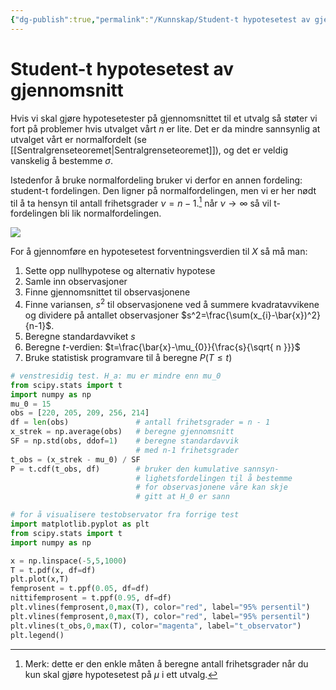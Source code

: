 ```yaml
---
{"dg-publish":true,"permalink":"/Kunnskap/Student-t hypotesetest av gjennomsnitt/","title":"Student-t hypotesetest av gjennomsnitt","tags":["matematikk","s2"]}
---
```



# Student-t hypotesetest av gjennomsnitt
Hvis vi skal gjøre hypotesetester på gjennomsnittet til et utvalg så støter vi fort på problemer hvis utvalget vårt $n$ er lite. Det er da mindre sannsynlig at utvalget vårt er normalfordelt (se [[Sentralgrenseteoremet\|Sentralgrenseteoremet]]), og det er veldig vanskelig å bestemme $\sigma$. 

Istedenfor å bruke normalfordeling bruker vi derfor en annen fordeling: student-t fordelingen. Den ligner på normalfordelingen, men vi er her nødt til å ta hensyn til antall frihetsgrader $\nu=n-1$.[^1] når $\nu \to \infty$ så vil t-fordelingen bli lik normalfordelingen.

![](/img/user/_resources/student-t-fordeling.png)

For å gjennomføre en hypotesetest forventningsverdien til $X$ så må man:
1. Sette opp nullhypotese og alternativ hypotese
2. Samle inn observasjoner
3. Finne gjennomsnittet til observasjonene
4. Finne variansen, $s^2$ til observasjonene ved å summere kvadratavvikene og dividere på antallet observasjoner $s^2=\frac{\sum(x_{i}-\bar{x})^2}{n-1}$.
5. Beregne standardavviket $s$
6. Beregne $t$-verdien: $t=\frac{\bar{x}-\mu_{0}}{\frac{s}{\sqrt{ n }}}$
7. Bruke statistisk programvare til å beregne $P(T\leq t)$

```python
# venstresidig test. H_a: mu er mindre enn mu_0
from scipy.stats import t
import numpy as np
mu_0 = 15
obs = [220, 205, 209, 256, 214]
df = len(obs)               # antall frihetsgrader = n - 1
x_strek = np.average(obs)   # beregne gjennomsnitt
SF = np.std(obs, ddof=1)    # beregne standardavvik 
							# med n-1 frihetsgrader
t_obs = (x_strek - mu_0) / SF
P = t.cdf(t_obs, df)        # bruker den kumulative sannsyn-
							# lighetsfordelingen til å bestemme
							# for observasjonene våre kan skje
							# gitt at H_0 er sann
```

```python
# for å visualisere testobservator fra forrige test
import matplotlib.pyplot as plt
from scipy.stats import t
import numpy as np

x = np.linspace(-5,5,1000)
T = t.pdf(x, df=df)
plt.plot(x,T)
femprosent = t.ppf(0.05, df=df)
nittifemprosent = t.ppf(0.95, df=df)
plt.vlines(femprosent,0,max(T), color="red", label="95% persentil")
plt.vlines(femprosent,0,max(T), color="red", label="95% persentil")
plt.vlines(t_obs,0,max(T), color="magenta", label="t_observator")
plt.legend()
```

[^1]: Merk: dette er den enkle måten å beregne antall frihetsgrader når du kun skal gjøre hypotesetest på $\mu$ i ett utvalg.
